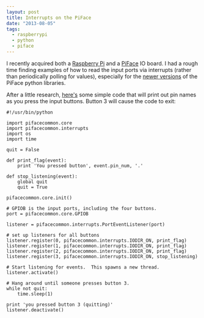 ```yaml
---
layout: post
title: Interrupts on the PiFace
date: "2013-08-05"
tags:
  - raspberrypi
  - python
  - piface
---
```


I recently acquired both a [Raspberry Pi][] and a [PiFace][] IO board.
I had a rough time finding examples of how to read the input ports via
interrupts (rather than periodically polling for values), especially
for the [newer versions][] of the PiFace python libraries.

[newer versions]: https://github.com/piface

After a little research, [here's][buttons.py] some simple code that
will print out pin names as you press the input buttons.  Button 3
will cause the code to exit:

    #!/usr/bin/python

    import pifacecommon.core
    import pifacecommon.interrupts
    import os
    import time

    quit = False

    def print_flag(event):
        print 'You pressed button', event.pin_num, '.'

    def stop_listening(event):
        global quit
        quit = True

    pifacecommon.core.init()

    # GPIOB is the input ports, including the four buttons.
    port = pifacecommon.core.GPIOB

    listener = pifacecommon.interrupts.PortEventListener(port)

    # set up listeners for all buttons
    listener.register(0, pifacecommon.interrupts.IODIR_ON, print_flag)
    listener.register(1, pifacecommon.interrupts.IODIR_ON, print_flag)
    listener.register(2, pifacecommon.interrupts.IODIR_ON, print_flag)
    listener.register(3, pifacecommon.interrupts.IODIR_ON, stop_listening)

    # Start listening for events.  This spawns a new thread.
    listener.activate()

    # Hang around until someone presses button 3.
    while not quit:
        time.sleep(1)

    print 'you pressed button 3 (quitting)'
    listener.deactivate()

[buttons.py]: https://gist.github.com/larsks/6161684
[raspberry pi]: http://www.raspberrypi.org/
[piface]: http://www.element14.com/community/docs/DOC-52857/l/piface-digital-for-raspberry-pi

